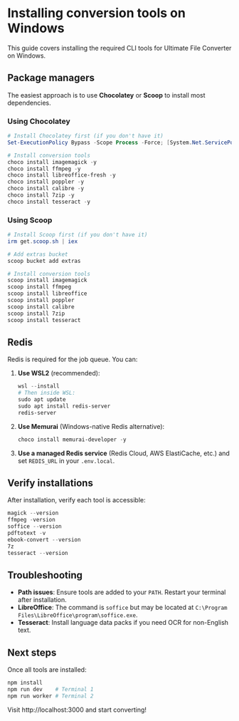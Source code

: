 # Installing conversion tools on Windows

This guide covers installing the required CLI tools for Ultimate File Converter on Windows.

## Package managers

The easiest approach is to use **Chocolatey** or **Scoop** to install most dependencies.

### Using Chocolatey

```powershell
# Install Chocolatey first (if you don't have it)
Set-ExecutionPolicy Bypass -Scope Process -Force; [System.Net.ServicePointManager]::SecurityProtocol = [System.Net.ServicePointManager]::SecurityProtocol -bor 3072; iex ((New-Object System.Net.WebClient).DownloadString('https://community.chocolatey.org/install.ps1'))

# Install conversion tools
choco install imagemagick -y
choco install ffmpeg -y
choco install libreoffice-fresh -y
choco install poppler -y
choco install calibre -y
choco install 7zip -y
choco install tesseract -y
```

### Using Scoop

```powershell
# Install Scoop first (if you don't have it)
irm get.scoop.sh | iex

# Add extras bucket
scoop bucket add extras

# Install conversion tools
scoop install imagemagick
scoop install ffmpeg
scoop install libreoffice
scoop install poppler
scoop install calibre
scoop install 7zip
scoop install tesseract
```

## Redis

Redis is required for the job queue. You can:

1. **Use WSL2** (recommended):
   ```powershell
   wsl --install
   # Then inside WSL:
   sudo apt update
   sudo apt install redis-server
   redis-server
   ```

2. **Use Memurai** (Windows-native Redis alternative):
   ```powershell
   choco install memurai-developer -y
   ```

3. **Use a managed Redis service** (Redis Cloud, AWS ElastiCache, etc.) and set `REDIS_URL` in your `.env.local`.

## Verify installations

After installation, verify each tool is accessible:

```powershell
magick --version
ffmpeg -version
soffice --version
pdftotext -v
ebook-convert --version
7z
tesseract --version
```

## Troubleshooting

- **Path issues**: Ensure tools are added to your `PATH`. Restart your terminal after installation.
- **LibreOffice**: The command is `soffice` but may be located at `C:\Program Files\LibreOffice\program\soffice.exe`.
- **Tesseract**: Install language data packs if you need OCR for non-English text.

## Next steps

Once all tools are installed:

```powershell
npm install
npm run dev    # Terminal 1
npm run worker # Terminal 2
```

Visit http://localhost:3000 and start converting!
